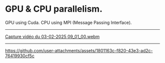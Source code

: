 # GPU & CPU parallelism.


GPU using Cuda.
CPU using MPI (Message Passing Interface).

---


[Capture vidéo du 03-02-2025 09_01_00.webm](https://github.com/user-attachments/assets/977eb725-1912-47ba-8498-09e143fa6ca8)


---



https://github.com/user-attachments/assets/1801163c-f820-43e3-ad2c-76419930cf5c

